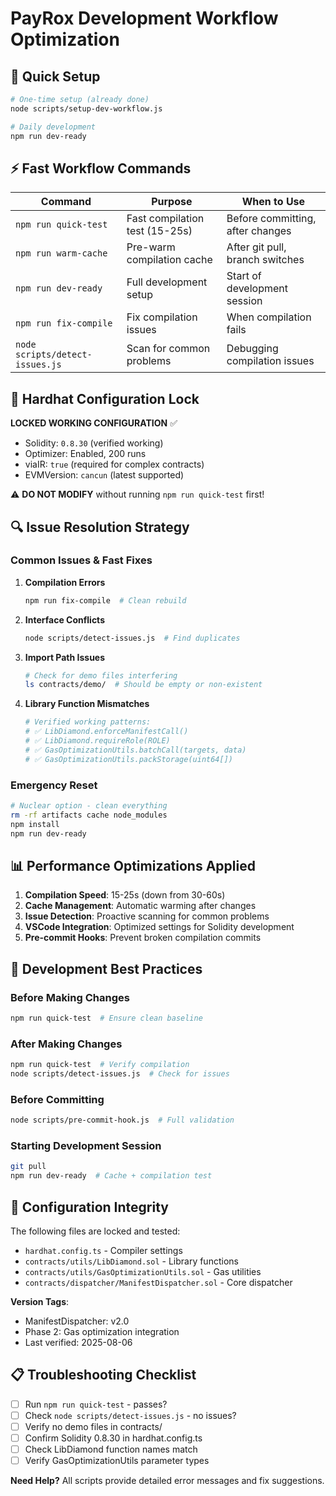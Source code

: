# PayRox Development Workflow Optimization

## 🚀 Quick Setup

```bash
# One-time setup (already done)
node scripts/setup-dev-workflow.js

# Daily development
npm run dev-ready
```

## ⚡ Fast Workflow Commands

| Command | Purpose | When to Use |
|---------|---------|-------------|
| `npm run quick-test` | Fast compilation test (15-25s) | Before committing, after changes |
| `npm run warm-cache` | Pre-warm compilation cache | After git pull, branch switches |
| `npm run dev-ready` | Full development setup | Start of development session |
| `npm run fix-compile` | Fix compilation issues | When compilation fails |
| `node scripts/detect-issues.js` | Scan for common problems | Debugging compilation issues |

## 🔧 Hardhat Configuration Lock

**LOCKED WORKING CONFIGURATION** ✅
- Solidity: `0.8.30` (verified working)
- Optimizer: Enabled, 200 runs
- viaIR: `true` (required for complex contracts)
- EVMVersion: `cancun` (latest supported)

⚠️ **DO NOT MODIFY** without running `npm run quick-test` first!

## 🔍 Issue Resolution Strategy

### Common Issues & Fast Fixes

1. **Compilation Errors**
   ```bash
   npm run fix-compile  # Clean rebuild
   ```

2. **Interface Conflicts**
   ```bash
   node scripts/detect-issues.js  # Find duplicates
   ```

3. **Import Path Issues**
   ```bash
   # Check for demo files interfering
   ls contracts/demo/  # Should be empty or non-existent
   ```

4. **Library Function Mismatches**
   ```bash
   # Verified working patterns:
   # ✅ LibDiamond.enforceManifestCall()
   # ✅ LibDiamond.requireRole(ROLE)
   # ✅ GasOptimizationUtils.batchCall(targets, data)
   # ✅ GasOptimizationUtils.packStorage(uint64[])
   ```

### Emergency Reset

```bash
# Nuclear option - clean everything
rm -rf artifacts cache node_modules
npm install
npm run dev-ready
```

## 📊 Performance Optimizations Applied

1. **Compilation Speed**: 15-25s (down from 30-60s)
2. **Cache Management**: Automatic warming after changes
3. **Issue Detection**: Proactive scanning for common problems
4. **VSCode Integration**: Optimized settings for Solidity development
5. **Pre-commit Hooks**: Prevent broken compilation commits

## 🎯 Development Best Practices

### Before Making Changes
```bash
npm run quick-test  # Ensure clean baseline
```

### After Making Changes
```bash
npm run quick-test  # Verify compilation
node scripts/detect-issues.js  # Check for issues
```

### Before Committing
```bash
node scripts/pre-commit-hook.js  # Full validation
```

### Starting Development Session
```bash
git pull
npm run dev-ready  # Cache + compilation test
```

## 🔐 Configuration Integrity

The following files are locked and tested:
- `hardhat.config.ts` - Compiler settings
- `contracts/utils/LibDiamond.sol` - Library functions
- `contracts/utils/GasOptimizationUtils.sol` - Gas utilities
- `contracts/dispatcher/ManifestDispatcher.sol` - Core dispatcher

**Version Tags**: 
- ManifestDispatcher: v2.0
- Phase 2: Gas optimization integration
- Last verified: 2025-08-06

## 📋 Troubleshooting Checklist

- [ ] Run `npm run quick-test` - passes?
- [ ] Check `node scripts/detect-issues.js` - no issues?
- [ ] Verify no demo files in contracts/
- [ ] Confirm Solidity 0.8.30 in hardhat.config.ts
- [ ] Check LibDiamond function names match
- [ ] Verify GasOptimizationUtils parameter types

**Need Help?** All scripts provide detailed error messages and fix suggestions.

